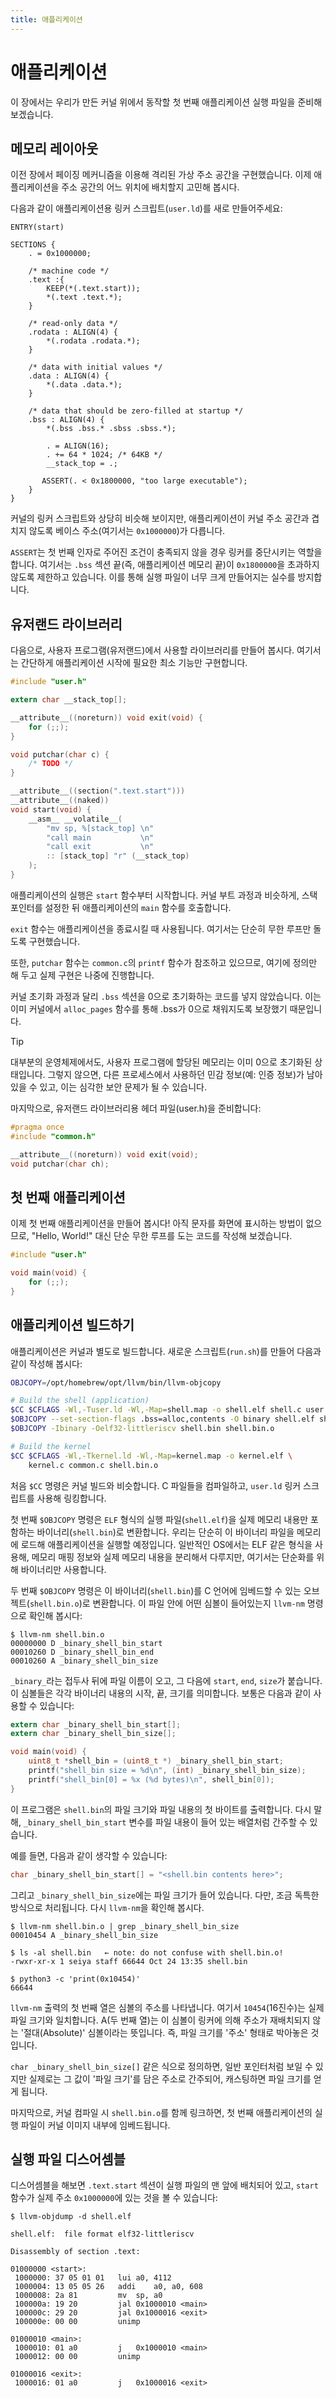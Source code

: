```yaml
---
title: 애플리케이션
---
```


# 애플리케이션

이 장에서는 우리가 만든 커널 위에서 동작할 첫 번째 애플리케이션 실행 파일을 준비해보겠습니다.

## 메모리 레이아웃

이전 장에서 페이징 메커니즘을 이용해 격리된 가상 주소 공간을 구현했습니다. 이제 애플리케이션을 주소 공간의 어느 위치에 배치할지 고민해 봅시다.

다음과 같이 애플리케이션용 링커 스크립트(`user.ld`)를 새로 만들어주세요:


```ld [user.ld]
ENTRY(start)

SECTIONS {
    . = 0x1000000;

    /* machine code */
    .text :{
        KEEP(*(.text.start));
        *(.text .text.*);
    }

    /* read-only data */
    .rodata : ALIGN(4) {
        *(.rodata .rodata.*);
    }

    /* data with initial values */
    .data : ALIGN(4) {
        *(.data .data.*);
    }

    /* data that should be zero-filled at startup */
    .bss : ALIGN(4) {
        *(.bss .bss.* .sbss .sbss.*);

        . = ALIGN(16);
        . += 64 * 1024; /* 64KB */
        __stack_top = .;

       ASSERT(. < 0x1800000, "too large executable");
    }
}
```

커널의 링커 스크립트와 상당히 비슷해 보이지만, 애플리케이션이 커널 주소 공간과 겹치지 않도록 베이스 주소(여기서는 `0x1000000`)가 다릅니다.

`ASSERT`는 첫 번째 인자로 주어진 조건이 충족되지 않을 경우 링커를 중단시키는 역할을 합니다. 여기서는 `.bss` 섹션 끝(즉, 애플리케이션 메모리 끝)이 `0x1800000`을 초과하지 않도록 제한하고 있습니다. 이를 통해 실행 파일이 너무 크게 만들어지는 실수를 방지합니다.


## 유저랜드 라이브러리

다음으로, 사용자 프로그램(유저랜드)에서 사용할 라이브러리를 만들어 봅시다. 여기서는 간단하게 애플리케이션 시작에 필요한 최소 기능만 구현합니다.

```c [user.c]
#include "user.h"

extern char __stack_top[];

__attribute__((noreturn)) void exit(void) {
    for (;;);
}

void putchar(char c) {
    /* TODO */
}

__attribute__((section(".text.start")))
__attribute__((naked))
void start(void) {
    __asm__ __volatile__(
        "mv sp, %[stack_top] \n"
        "call main           \n"
        "call exit           \n"
        :: [stack_top] "r" (__stack_top)
    );
}
```

애플리케이션의 실행은 `start` 함수부터 시작합니다. 커널 부트 과정과 비슷하게, 스택 포인터를 설정한 뒤 애플리케이션의 `main` 함수를 호출합니다.

`exit` 함수는 애플리케이션을 종료시킬 때 사용됩니다. 여기서는 단순히 무한 루프만 돌도록 구현했습니다.

또한, `putchar` 함수는 `common.c`의 `printf` 함수가 참조하고 있으므로, 여기에 정의만 해 두고 실제 구현은 나중에 진행합니다.

커널 초기화 과정과 달리 `.bss` 섹션을 0으로 초기화하는 코드를 넣지 않았습니다. 이는 이미 커널에서 `alloc_pages` 함수를 통해 .bss가 0으로 채워지도록 보장했기 때문입니다.


> [!TIP]
>
> 대부분의 운영체제에서도, 사용자 프로그램에 할당된 메모리는 이미 0으로 초기화된 상태입니다. 그렇지 않으면, 다른 프로세스에서 사용하던 민감 정보(예: 인증 정보)가 남아있을 수 있고, 이는 심각한 보안 문제가 될 수 있습니다.

마지막으로, 유저랜드 라이브러리용 헤더 파일(user.h)을 준비합니다:

```c [user.h]
#pragma once
#include "common.h"

__attribute__((noreturn)) void exit(void);
void putchar(char ch);
```

## 첫 번째 애플리케이션

이제 첫 번째 애플리케이션을 만들어 봅시다! 아직 문자를 화면에 표시하는 방법이 없으므로, "Hello, World!" 대신 단순 무한 루프를 도는 코드를 작성해 보겠습니다.

```c [shell.c]
#include "user.h"

void main(void) {
    for (;;);
}
```

## 애플리케이션 빌드하기

애플리케이션은 커널과 별도로 빌드합니다. 새로운 스크립트(`run.sh`)를 만들어 다음과 같이 작성해 봅시다:

```bash [run.sh] {1,3-6,10}
OBJCOPY=/opt/homebrew/opt/llvm/bin/llvm-objcopy

# Build the shell (application)
$CC $CFLAGS -Wl,-Tuser.ld -Wl,-Map=shell.map -o shell.elf shell.c user.c common.c
$OBJCOPY --set-section-flags .bss=alloc,contents -O binary shell.elf shell.bin
$OBJCOPY -Ibinary -Oelf32-littleriscv shell.bin shell.bin.o

# Build the kernel
$CC $CFLAGS -Wl,-Tkernel.ld -Wl,-Map=kernel.map -o kernel.elf \
    kernel.c common.c shell.bin.o
```

처음 `$CC` 명령은 커널 빌드와 비슷합니다. C 파일들을 컴파일하고, `user.ld` 링커 스크립트를 사용해 링킹합니다.

첫 번째 `$OBJCOPY` 명령은 `ELF` 형식의 실행 파일(`shell.elf`)을 실제 메모리 내용만 포함하는 바이너리(`shell.bin`)로 변환합니다. 우리는 단순히 이 바이너리 파일을 메모리에 로드해 애플리케이션을 실행할 예정입니다. 일반적인 OS에서는 ELF 같은 형식을 사용해, 메모리 매핑 정보와 실제 메모리 내용을 분리해서 다루지만, 여기서는 단순화를 위해 바이너리만 사용합니다.

두 번째 `$OBJCOPY` 명령은 이 바이너리(`shell.bin`)를 C 언어에 임베드할 수 있는 오브젝트(`shell.bin.o`)로 변환합니다. 이 파일 안에 어떤 심볼이 들어있는지 `llvm-nm` 명령으로 확인해 봅시다:

```
$ llvm-nm shell.bin.o
00000000 D _binary_shell_bin_start
00010260 D _binary_shell_bin_end
00010260 A _binary_shell_bin_size
```

`_binary_`라는 접두사 뒤에 파일 이름이 오고, 그 다음에 `start`, `end`, `size`가 붙습니다. 이 심볼들은 각각 바이너리 내용의 시작, 끝, 크기를 의미합니다. 보통은 다음과 같이 사용할 수 있습니다:

```c
extern char _binary_shell_bin_start[];
extern char _binary_shell_bin_size[];

void main(void) {
    uint8_t *shell_bin = (uint8_t *) _binary_shell_bin_start;
    printf("shell_bin size = %d\n", (int) _binary_shell_bin_size);
    printf("shell_bin[0] = %x (%d bytes)\n", shell_bin[0]);
}
```

이 프로그램은 `shell.bin`의 파일 크기와 파일 내용의 첫 바이트를 출력합니다. 다시 말해, `_binary_shell_bin_start` 변수를 파일 내용이 들어 있는 배열처럼 간주할 수 있습니다.

예를 들면, 다음과 같이 생각할 수 있습니다:


```c
char _binary_shell_bin_start[] = "<shell.bin contents here>";
```

그리고 `_binary_shell_bin_size`에는 파일 크기가 들어 있습니다. 다만, 조금 독특한 방식으로 처리됩니다. 다시 `llvm-nm`을 확인해 봅시다.

```
$ llvm-nm shell.bin.o | grep _binary_shell_bin_size
00010454 A _binary_shell_bin_size

$ ls -al shell.bin   ← note: do not confuse with shell.bin.o!
-rwxr-xr-x 1 seiya staff 66644 Oct 24 13:35 shell.bin

$ python3 -c 'print(0x10454)'
66644
```

`llvm-nm` 출력의 첫 번째 열은 심볼의 주소를 나타냅니다. 여기서 `10454`(16진수)는 실제 파일 크기와 일치합니다. A(두 번째 열)는 이 심볼이 링커에 의해 주소가 재배치되지 않는 '절대(Absolute)' 심볼이라는 뜻입니다. 즉, 파일 크기를 '주소' 형태로 박아놓은 것입니다.

`char _binary_shell_bin_size[]` 같은 식으로 정의하면, 일반 포인터처럼 보일 수 있지만 실제로는 그 값이 '파일 크기'를 담은 주소로 간주되어, 캐스팅하면 파일 크기를 얻게 됩니다.

마지막으로, 커널 컴파일 시 `shell.bin.o`를 함께 링크하면, 첫 번째 애플리케이션의 실행 파일이 커널 이미지 내부에 임베드됩니다.


## 실행 파일 디스어셈블

디스어셈블을 해보면 `.text.start` 섹션이 실행 파일의 맨 앞에 배치되어 있고, `start` 함수가 실제 주소 `0x1000000`에 있는 것을 볼 수 있습니다:

```
$ llvm-objdump -d shell.elf

shell.elf:	file format elf32-littleriscv

Disassembly of section .text:

01000000 <start>:
 1000000: 37 05 01 01  	lui	a0, 4112
 1000004: 13 05 05 26  	addi	a0, a0, 608
 1000008: 2a 81        	mv	sp, a0
 100000a: 19 20        	jal	0x1000010 <main>
 100000c: 29 20        	jal	0x1000016 <exit>
 100000e: 00 00        	unimp

01000010 <main>:
 1000010: 01 a0        	j	0x1000010 <main>
 1000012: 00 00        	unimp

01000016 <exit>:
 1000016: 01 a0        	j	0x1000016 <exit>
```
